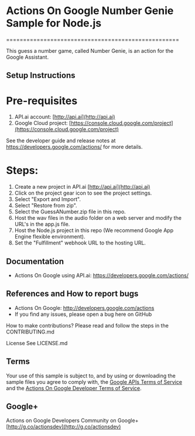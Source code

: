 # Actions On Google Number Genie Sample for Node.js
===================================================

This guess a number game, called Number Genie, is an action for the Google Assistant.


## Setup Instructions

# Pre-requisites
 1. API.ai account: [http://api.ai](http://api.ai)
 2. Google Cloud project: [https://console.cloud.google.com/project](https://console.cloud.google.com/project)

See the developer guide and release notes at https://developers.google.com/actions/ for more details.

# Steps:
 1. Create a new project in API.ai [http://api.ai](http://api.ai)
 2. Click on the project gear icon to see the project settings.
 3. Select "Export and Import".
 4. Select "Restore from zip".
 5. Select the GuessANumber.zip file in this repo.
 6. Host the wav files in the audio folder on a web server and modify the URL's in the app.js file.
 7. Host the Node.js project in this repo (We recommend Google App Engine flexible environment).
 8. Set the "Fulfillment" webhook URL to the hosting URL.

## Documentation
* Actions On Google using API.ai: https://developers.google.com/actions/

## References and How to report bugs
* Actions On Google: http://developers.google.com/actions
* If you find any issues, please open a bug here on GitHub

How to make contributions?
Please read and follow the steps in the CONTRIBUTING.md

License
See LICENSE.md

## Terms
Your use of this sample is subject to, and by using or downloading the sample files you agree to comply with, the [Google APIs Terms of Service](https://developers.google.com/terms/) and the [Actions On Google Developer Terms of Service](https://developers.google.com/actions/docs/terms/).

## Google+
Actions on Google Developers Community on Google+ [http://g.co/actionsdev](http://g.co/actionsdev)
